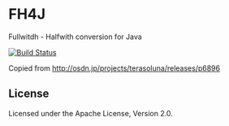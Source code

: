 # FH4J

Fullwitdh - Halfwith conversion for Java

[![Build Status](https://travis-ci.org/making/fh4j.svg)](https://travis-ci.org/making/fh4j)

Copied from http://osdn.jp/projects/terasoluna/releases/p6896

## License

Licensed under the Apache License, Version 2.0.
